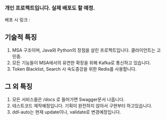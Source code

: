 ### 개인 프로젝트입니다. 실제 배포도 할 예정.

배포 시 링크 : 

## 기술적 특징
1. MSA 구조이며, Java와 Python의 장점을 살린 프로젝트입니다. 클라이언트는 고민중.
2. 모든 기능들이 MSA에서의 유연한 확장을 위해 Kafka로 통신하고 있습니다.
3. Token Blacklist, Search 시 속도증강을 위한 Redis를 사용합니다.

## 그 외 특징
1. 모든 서비스들은 /docs 로 들어가면 Swagger문서 나옵니다.
2. 테스트코드 제작예정입니다. 기획이 완전하지 않아서 구현부터 하고있습니다.
3. ddl-auto는 현재 update이나, validate로 변경예정입니다.